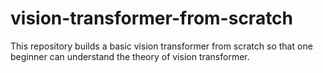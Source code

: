 # vision-transformer-from-scratch
This repository builds a basic vision transformer from scratch so that  one beginner can understand the theory of vision transformer.
